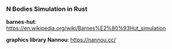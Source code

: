 ### N Bodies Simulation in Rust
**barnes-hut**: https://en.wikipedia.org/wiki/Barnes%E2%80%93Hut_simulation

**graphics library Nannou**: https://nannou.cc/
